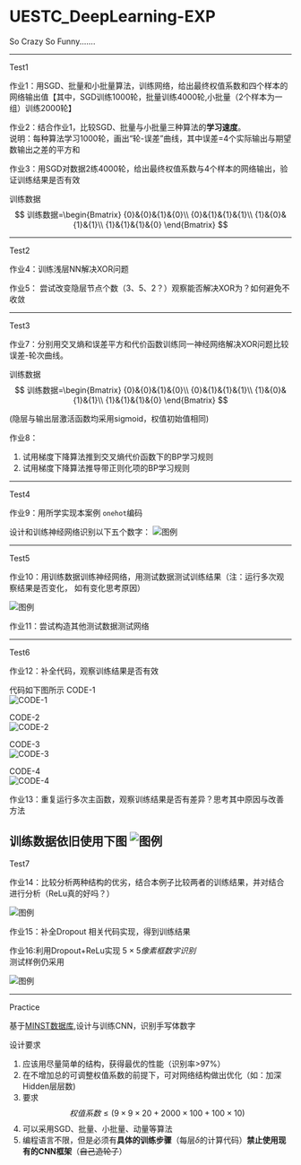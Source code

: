 # UESTC_DeepLearning-EXP
So Crazy So Funny.......

---
Test1 

作业1：用SGD、批量和小批量算法，训练网络，给出最终权值系数和四个样本的网络输出值【其中，SGD训练1000轮，批量训练4000轮,小批量（2个样本为一组）训练2000轮】

作业2：结合作业1，比较SGD、批量与小批量三种算法的**学习速度**。  
说明：每种算法学习1000轮，画出“轮-误差”曲线，其中误差=4个实际输出与期望数输出之差的平方和

作业3：用SGD对数据2练4000轮，给出最终权值系数与4个样本的网络输出，验证训练结果是否有效

训练数据
$$
训练数据=\begin{Bmatrix}
{0}&{0}&{1}&{0}\\
{0}&{1}&{1}&{1}\\
{1}&{0}&{1}&{1}\\
{1}&{1}&{1}&{0}
\end{Bmatrix}
$$

---
Test2

作业4：训练浅层NN解决XOR问题

作业5： 尝试改变隐层节点个数（3、5、2？）观察能否解决XOR为？如何避免不收敛

---
Test3

作业7：分别用交叉熵和误差平方和代价函数训练同一神经网络解决XOR问题比较误差-轮次曲线。

训练数据
$$
训练数据=\begin{Bmatrix}
{0}&{0}&{1}&{0}\\
{0}&{1}&{1}&{1}\\
{1}&{0}&{1}&{1}\\
{1}&{1}&{1}&{0} 
\end{Bmatrix}
$$

(隐层与输出层激活函数均采用sigmoid，权值初始值相同)

作业8：
1.  试用梯度下降算法推到交叉熵代价函数下的BP学习规则
2.  试用梯度下降算法推导带正则化项的BP学习规则
---
Test4

作业9：用所学实现本案例
`onehot`编码

设计和训练神经网络识别以下五个数字：
![图例](Img/Feature.png)

---
Test5

作业10：用训练数据训练神经网络，用测试数据测试训练结果（注：运行多次观察结果是否变化， 如有变化思考原因） 

![图例](Img/TestDemo.png)

作业11：尝试构造其他测试数据测试网络

---
Test6

作业12：补全代码，观察训练结果是否有效

代码如下图所示
CODE-1  
![CODE-1](Img/Code1.png)

CODE-2  
![CODE-2](Img/Code2.png)

CODE-3  
![CODE-3](Img/Code3.png)

CODE-4  
![CODE-4](Img/Code4.png)
 
作业13：重复运行多次主函数，观察训练结果是否有差异？思考其中原因与改善方法

训练数据依旧使用下图
![图例](Img/Feature.png)
---
Test7

作业14：比较分析两种结构的优劣，结合本例子比较两者的训练结果，并对结合进行分析（ReLu真的好吗？）

![图例](Img/TestVS.png)

作业15：补全Dropout 相关代码实现，得到训练结果

作业16:利用Dropout+ReLu实现 $5\times5像素框数字识别$  
测试样例仍采用

![图例](Img/Feature.png)

---
Practice

基于[MINST数据库](Resource/readme.txt),设计与训练CNN，识别手写体数字

设计要求
1. 应该用尽量简单的结构，获得最优的性能（识别率>97%）
2. 在不增加总的可调整权值系数的前提下，可对网络结构做出优化（如：加深Hidden层层数)
3. 要求
 $$
 权值系数\leq (9\times9\times20+2000\times100+100\times10)
 $$  
 4. 可以采用SGD、批量、小批量、动量等算法
 5. 编程语言不限，但是必须有**具体的训练步骤**（每层$\delta$的计算代码）**禁止使用现有的CNN框架**（~~自己造轮子~~）
